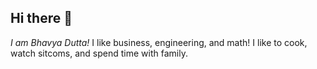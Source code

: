 ## Hi there 👋
*I am Bhavya Dutta!*
I like business, engineering, and math! I like to cook, watch sitcoms, and spend time with family. 


<!--
**BhavyaDutta07/BhavyaDutta07** is a ✨ _special_ ✨ repository because its `README.md` (this file) appears on your GitHub profile.

Here are some ideas to get you started:

- 🔭 I’m currently working on ...
- 🌱 I’m currently learning ...
- 👯 I’m looking to collaborate on ...
- 🤔 I’m looking for help with ...
- 💬 Ask me about ...
- 📫 How to reach me: ...
- 😄 Pronouns: ...
- ⚡ Fun fact: ...
-->
